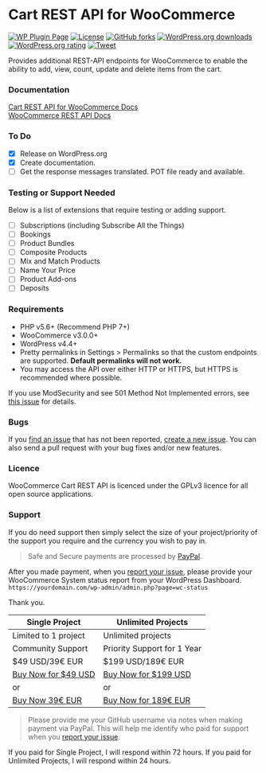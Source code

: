 # Cart REST API for WooCommerce
[![WP Plugin Page](https://img.shields.io/badge/WordPress-%E2%86%92-lightgrey.svg?style=flat-square)](https://wordpress.org/plugins/cart-rest-api-for-woocommerce/)
[![License](https://img.shields.io/badge/license-GPL--3.0%2B-red.svg)](https://github.com/seb86/cart-rest-api-for-woocommerce/blob/master/LICENSE.md)
[![GitHub forks](https://img.shields.io/github/forks/seb86/cart-rest-api-for-woocommerce.svg?style=flat)](https://github.com/seb86/cart-rest-api-for-woocommerce/network)
[![WordPress.org downloads](https://img.shields.io/wordpress/plugin/dt/cart-rest-api-for-woocommerce.svg)](https://wordpress.org/plugins/cart-rest-api-for-woocommerce/)
[![WordPress.org rating](https://img.shields.io/wordpress/plugin/r/cart-rest-api-for-woocommerce.svg)](https://wordpress.org/plugins/cart-rest-api-for-woocommerce/#reviews)
[![Tweet](https://img.shields.io/twitter/url/http/shields.io.svg?style=social)](https://twitter.com/intent/tweet?text=Enable%20the%20ability%20to%20add,%20view,%20count,%20update%20and%20delete%20items%20from%20the%20cart%20using%20the%20REST%20API%20for%20WooCommerce.%20—&url=https://wordpress.org/plugins/cart-rest-api-for-woocommerce//&via=sebd86&hashtags=WordPress)

Provides additional REST-API endpoints for WooCommerce to enable the ability to add, view, count, update and delete items from the cart.

### Documentation

[Cart REST API for WooCommerce Docs](https://seb86.github.io/WooCommerce-Cart-REST-API-Docs/)<br>
[WooCommerce REST API Docs](https://woocommerce.github.io/woocommerce-rest-api-docs/)

### To Do
* [X] Release on WordPress.org
* [X] Create documentation.
* [ ] Get the response messages translated. POT file ready and available.

### Testing or Support Needed

Below is a list of extensions that require testing or adding support.

* [ ] Subscriptions (including Subscribe All the Things)
* [ ] Bookings
* [ ] Product Bundles
* [ ] Composite Products
* [ ] Mix and Match Products
* [ ] Name Your Price
* [ ] Product Add-ons
* [ ] Deposits

### Requirements
* PHP v5.6+ (Recommend PHP 7+)
* WooCommerce v3.0.0+
* WordPress v4.4+
* Pretty permalinks in Settings > Permalinks so that the custom endpoints are supported. **Default permalinks will not work.**
* You may access the API over either HTTP or HTTPS, but HTTPS is recommended where possible.

If you use ModSecurity and see 501 Method Not Implemented errors, see [this issue](https://github.com/woocommerce/woocommerce/issues/9838) for details.

### Bugs
If you [find an issue](https://github.com/seb86/cart-rest-api-for-woocommerce/issues?state=open) that has not been reported, [create a new issue](https://github.com/seb86/cart-rest-api-for-woocommerce/issues/new). You can also send a pull request with your bug fixes and/or new features.

### Licence

WooCommerce Cart REST API is licenced under the GPLv3 licence for all open source applications.

### Support

If you do need support then simply select the size of your project/priority of the support you require and the currency you wish to pay in.

> Safe and Secure payments are processed by [PayPal](https://www.paypal.com).

After you made payment, when you [report your issue](https://github.com/seb86/cart-rest-api-for-woocommerce/issues/new), please provide your WooCommerce System status report from your WordPress Dashboard. `https://yourdomain.com/wp-admin/admin.php?page=wc-status`

Thank you.

| Single Project | Unlimited Projects |
| -------------- | ------------------ |
| Limited to 1 project | Unlimited projects |
| Community Support | Priority Support for 1 Year |
| $49 USD/39€ EUR | $199 USD/189€ EUR |
| <a href="https://www.paypal.me/CodeBreaker/49usd">Buy Now for $49 USD</a> | <a href="https://www.paypal.me/CodeBreaker/199usd">Buy Now for $199 USD</a> |
| or | or |
|  <a href="https://www.paypal.me/CodeBreaker/39eur">Buy Now 39€ EUR</a> | <a href="https://www.paypal.me/CodeBreaker/189eur">Buy Now for 189€ EUR</a> |

> Please provide me your GitHub username via notes when making payment via PayPal. This will help me identify who paid for support when you [report your issue](https://github.com/seb86/cart-rest-api-for-woocommerce/issues/new).

If you paid for Single Project, I will respond within 72 hours. If you paid for Unlimited Projects, I will respond within 24 hours.

